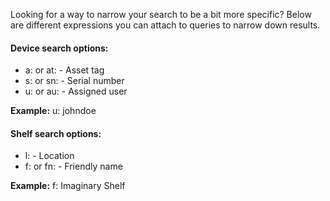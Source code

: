 Looking for a way to narrow your search to be a bit more specific? Below are different expressions you can attach to queries to narrow down results.

#### Device search options:
* a: or at: - Asset tag
* s: or sn: - Serial number
* u: or au: - Assigned user

**Example:** u: johndoe

#### Shelf search options:
* l: - Location
* f: or fn: - Friendly name

**Example:** f: Imaginary Shelf
